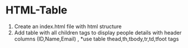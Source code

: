 # HTML-Table
1. Create an index.html file with html structure
2. Add table with all children tags to display people details 
with header columns (ID,Name,Email) , 
*use table thead,th,tbody,tr,td,tfoot tags
